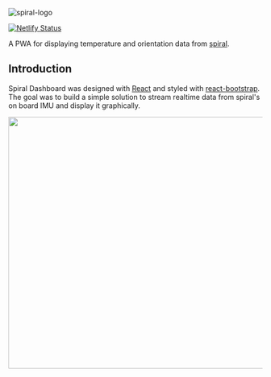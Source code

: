 ![spiral-logo](https://i.imgur.com/8JeVKCG.png)

[![Netlify Status](https://api.netlify.com/api/v1/badges/357509a6-abef-47c7-b918-3cb458a150ee/deploy-status)](https://app.netlify.com/sites/spiral-dashboard/deploys) 

A PWA for displaying temperature and orientation data from [spiral](). 

## Introduction
Spiral Dashboard was designed with [React](https://reactjs.org/) and styled with [react-bootstrap](https://github.com/react-bootstrap/react-bootstrap).
The goal was to build a simple solution to stream realtime data from spiral's on board IMU and display it graphically. 

<p align="center"><img src="https://i.imgur.com/Q8zcsQu.png" width="1000px" height="500px"/></p>
